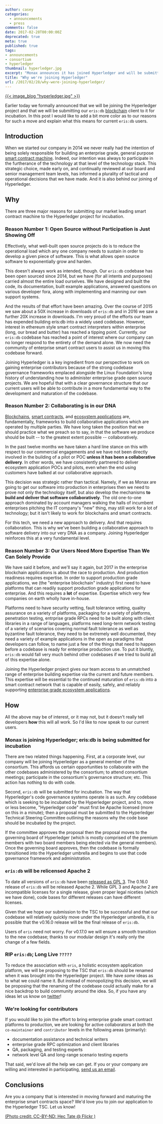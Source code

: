 ```yaml
---
author: casey
categories:
  - announcements
  - press
comments: false
date: 2017-02-28T00:00:00Z
deprecated: true
meta: true
published: true
tags:
- announcements
- consortium
- hyperledger
thumbnail: hyperledger.jpg
excerpt: "Monax announces it has joined Hyperledger and will be submitting its market-leading blockchain client, eris:db, for incubation."
title: "Why we're joining Hyperledger"
url: /2017/02/28/why-were-joining-hyperledger/
---
```




[{{< image_blog "hyperledger.jpg" >}}](https://www.flickr.com/photos/50576141@N03/15805560016/)

Earlier today we formally announced that we will be joining the Hyperledger project and that we will be submitting our `eris:db` [blockchain](/learn/blockchains/) client to it for incubation. In this post I would like to add a bit more color as to our reasons for such a move and explain what this means for current `eris:db` users.

## Introduction

When we started our company in 2014 we never really had the intention of being solely responsible for building an enterprise grade, general purpose [smart contract machine](/platform/db/). Indeed, our intention was always to participate in the furtherance of the technology at that level of the technology stack. This strategic choice, made early on, and continually reviewed at our board and senior management team levels, has informed a plurality of tactical and operational decisions that we have made. And it is also behind our joining of Hyperledger.

## Why

There are three major reasons for submitting our market leading smart contract machine to the Hyperledger project for incubation.

### Reason Number 1: Open Source without Participation is Just Showing Off

Effectively, what well-built open source projects do is to reduce the operational load which any one company needs to sustain in order to develop a given piece of software. This is what allows open source software to exponentially grow and harden.

This doesn't always work as intended, though. Our `eris:db` codebase has been open sourced since 2014, but we have (for all intents and purposes) carried almost the entire load ourselves. We have designed and built the code, its documentation, built example applications, answered questions on various developer fora, along with implementing and manning our own support systems.

And the results of that effort have been amazing. Over the course of 2015 we saw about a 50X increase in downloads of `eris:db` and in 2016 we saw a further 20X increase in downloads. I'm very proud of the efforts our team has expended building eris:db into a widely used codebase. However, interest in ethereum style smart contract interpreters within enterprise (long, our bread and butter) has reached a tipping point. Currently, our `eris:db` codebase has reached a point of interest where our company can no longer respond to the entirety of the demand alone. We now need the community of enterprise smart contract users to assist us in moving this codebase forward.

Joining Hyperledger is a key ingredient from our perspective to work on gaining enterprise contributors because of the strong codebase governance frameworks emplaced alongside the Linux Foundation's long history of understanding how to administer enterprise grade open source projects. We are hopeful that with a clear governance structure that our current users will be able to contribute in a more fundamental way to the development and maturation of the codebase.

### Reason Number 2: Collaborating is in our DNA

[Blockchains](/learn/permissioned_blockchains/), [smart contracts](/learn/smart_contracts), and [ecosystem applications](/learn/ecosystem_applications) are, fundamentally, frameworks to build collaborative applications which are operated by multiple parties. We have long taken the position that we should practice what we preach so to say, in that the software we produce should be built -- to the greatest extent possible -- collaboratively.

In the past twelve months we have taken a hard line stance on this with respect to our commercial engagements and we have not been directly involved in the building of a pilot or POC **unless it has been a collaborative delivery**. In other words, we have consistently partnered to deliver ecosystem application POCs and pilots, even when the end using customers have balked at our collaborative approach.

This decision was strategic rather than tactical. Namely, if we as Monax are going to get our software into production in enterprises then we need to prove not only the technology itself, but also develop the mechanisms **to build and deliver that software collaboratively**. The old one-to-one approach dominated by account managers walking the halls of incumbent enterprises pitching the IT company's "new" thing, may still work for a lot of technology; but it isn't likely to work for blockchains and smart contracts.

For this tech, we need a new approach to delivery. And that requires collaboration. This is why we've been building a collaborative approach to software delivery into our very DNA as a company. Joining Hyperledger reinforces this at a very fundamental level.

### Reason Number 3: Our Users Need More Expertise Than We Can Solely Provide

We have said it before, and we'll say it again, but 2017 in the enterprise blockchain applications is about the race to production. And production readiness requires expertise. In order to support production grade applications, we (the "enterprise blockchain" industry) first need to have platforms that can readily support production grade applications for enterprise. And this requires a **lot** of expertise. Expertise which very few companies on earth wholly have in-house.

Platforms need to have security vetting, fault tolerance vetting, quality assurance on a variety of platforms, packaging for a variety of platforms, penetration testing, entrprise grade RPCs need to be built along with client libraries in a range of languages, platforms need long-term network testing of a variety of scenarios covering normal fault tolerance as well as byzantine fault tolerance, they need to be extremely well documented, they need a variety of example applications in the open as paradigms that developers can follow, to name just a few of the things that need to happen before a codebase is ready for enterprise production use. To put it bluntly, `eris:db` would fall very much behind other codebases if we tried to build all of this expertise alone.

Joining the Hyperledger project gives our team access to an unmatched range of enterprise building expertise via the current and future members. This expertise will be essential to the continued maturation of `eris:db` into a smart contract network that is capable of easily, safely, and reliably supporting [enterprise grade ecosystem applications](/use_cases).

## How

All the above may be of interest, or it may not, but it doesn't really tell developers **how** this will all work. So I'd like to now speak to our current users.

### Monax is joining Hyperledger; eris:db is being submitted for incubation

There are two related things happening. First, at a corporate level, our company will be joining Hyperledger as a general member of the consortium. This affords us certain opportunities to collaborate with the other codebases administered by the consortium; to attend consortium meetings; participate in the consortium's governance structure; etc. This action has nothing to do with code.

Second, `eris:db` will be submitted for incubation. The way that Hyperledger's code governance systems operate is as such. Any codebase which is seeking to be incubated by the Hyperledger project, and to, more or less become, "Hyperledger code" must first be Apache licensed (more on this in a minute); then a proposal must be submitted to the Hyperledger Technical Steering Committee outlining the reasons why the code base should be incubated by the project.

If the committee approves the proposal then the proposal moves to the governing board of Hyperledger (which is mostly comprised of the premium members with two board members being elected via the general members). Once the governing board approves, then the codebase is formally transitioned into the Hyperledger umbrella and begins to use that code governance framework and administration.

### `eris:db` will be relicensed Apache 2

To date all versions of `eris:db` have been [released as GPL 3](/2015/08/30/on-licensing/). The 0.16.0 release of `eris:db` will be released Apache 2. While GPL 3 and Apache 2 are incompatible licenses for a single release, given proper legal niceties (which we have done), code bases for different releases can have different licenses.

Given that we hope our submission to the TSC to be successful and that our codebase will relatively quickly move under the Hyperledger umbrella, it is possible that the v0.16.0 release will be the final release of `eris:db`.

Users of `eris` need not worry. For v0.17.0 we will ensure a smooth transition to the new codebase; thanks to our modular design it's really only the change of a few fields.

### RIP `eris:db`; Long Live `?????`

To reduce the association with `eris`, a holistic ecosystem application platform, we will be proposing to the TSC that `eris:db` should be renamed when it was brought into the Hyperledger project. We have *some* ideas as to what we could name it. But instead of monopolizing this decision, we will be proposing that the renaming of the codebase could actually make for a nice backdrop to build community around the idea. So, if you have any ideas let us know on [twitter](https://twitter.com/monaxHQ)!

### We're looking for contributors

If you would like to join the effort to bring enterprise grade smart contract platforms to production, we are looking for active collaborators at both the `co-maintainer` and `contributor` levels in the following areas (primarily):

* documentation assistance and technical writers
* enterprise grade RPC optimization and client libraries
* QA, packaging, and testing experts
* network level QA and long-range scenario testing experts

That said, we'd love all the help we can get. If you or your company are willing and interested in participating, [send us an email](mailto:contact@monax.io?subject=Hyperledger%20project%20and%20Monax).

## Conclusions

Are you a company that is interested in moving forward and maturing the enterprise smart contracts space? We'd love you to join our application to the Hyperledger TSC. Let us know!

[(Photo credit: CC-BY-ND: Hec Tate @ Flickr )](https://www.flickr.com/photos/50576141@N03/)
